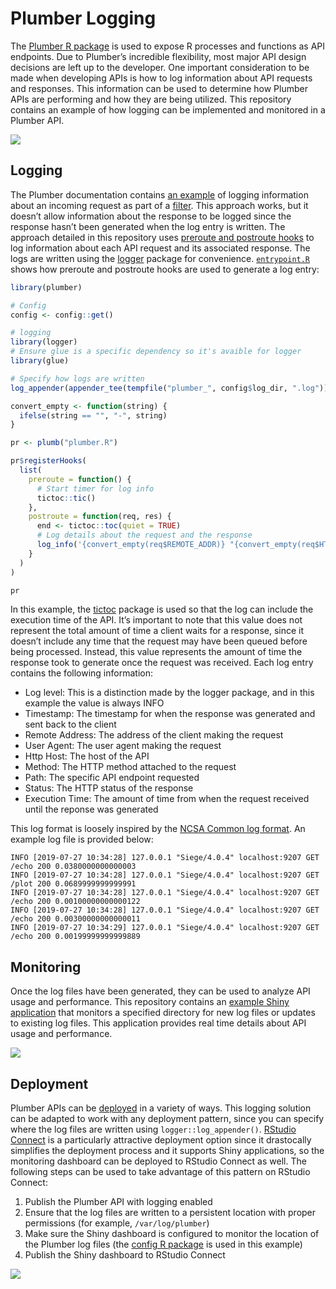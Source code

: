 
<!-- README.md is generated from README.Rmd. Please edit that file -->

# Plumber Logging

The [Plumber R package](https://www.rplumber.io/docs/) is used to expose
R processes and functions as API endpoints. Due to Plumber’s incredible
flexibility, most major API design decisions are left up to the
developer. One important consideration to be made when developing APIs
is how to log information about API requests and responses. This
information can be used to determine how Plumber APIs are performing and
how they are being utilized. This repository contains an example of how
logging can be implemented and monitored in a Plumber API.

![](images/logging.gif)

## Logging

The Plumber documentation contains [an
example](https://www.rplumber.io/docs/routing-and-input.html#forward-to-another-handler)
of logging information about an incoming request as part of a
[filter](https://www.rplumber.io/docs/routing-and-input.html#filters).
This approach works, but it doesn’t allow information about the response
to be logged since the response hasn’t been generated when the log entry
is written. The approach detailed in this repository uses [preroute and
postroute
hooks](https://www.rplumber.io/docs/programmatic-usage.html#router-hooks)
to log information about each API request and its associated response.
The logs are written using the
[logger](https://daroczig.github.io/logger/) package for convenience.
[`entrypoint.R`](R/entrypoint.R) shows how preroute and postroute hooks
are used to generate a log entry:

``` r
library(plumber)

# Config
config <- config::get()

# logging
library(logger)
# Ensure glue is a specific dependency so it's avaible for logger
library(glue)

# Specify how logs are written 
log_appender(appender_tee(tempfile("plumber_", config$log_dir, ".log")))

convert_empty <- function(string) {
  ifelse(string == "", "-", string)
}

pr <- plumb("plumber.R")

pr$registerHooks(
  list(
    preroute = function() {
      # Start timer for log info
      tictoc::tic()
    },
    postroute = function(req, res) {
      end <- tictoc::toc(quiet = TRUE)
      # Log details about the request and the response
      log_info('{convert_empty(req$REMOTE_ADDR)} "{convert_empty(req$HTTP_USER_AGENT)}" {convert_empty(req$HTTP_HOST)} {convert_empty(req$REQUEST_METHOD)} {convert_empty(req$PATH_INFO)} {convert_empty(res$status)} {end$toc - end$tic}')
    }
  )
)

pr
```

In this example, the [tictoc](http://collectivemedia.github.io/tictoc/)
package is used so that the log can include the execution time of the
API. It’s important to note that this value does not represent the total
amount of time a client waits for a response, since it doesn’t include
any time that the request may have been queued before being processed.
Instead, this value represents the amount of time the response took to
generate once the request was received. Each log entry contains the
following information:

  - Log level: This is a distinction made by the logger package, and in
    this example the value is always INFO
  - Timestamp: The timestamp for when the response was generated and
    sent back to the client
  - Remote Address: The address of the client making the request
  - User Agent: The user agent making the request
  - Http Host: The host of the API
  - Method: The HTTP method attached to the request
  - Path: The specific API endpoint requested
  - Status: The HTTP status of the response
  - Execution Time: The amount of time from when the request received
    until the reponse was generated

This log format is loosely inspired by the [NCSA Common log
format](https://en.wikipedia.org/wiki/Common_Log_Format). An example log
file is provided
    below:

    INFO [2019-07-27 10:34:28] 127.0.0.1 "Siege/4.0.4" localhost:9207 GET /echo 200 0.0380000000000003
    INFO [2019-07-27 10:34:28] 127.0.0.1 "Siege/4.0.4" localhost:9207 GET /plot 200 0.0689999999999991
    INFO [2019-07-27 10:34:28] 127.0.0.1 "Siege/4.0.4" localhost:9207 GET /echo 200 0.00100000000000122
    INFO [2019-07-27 10:34:28] 127.0.0.1 "Siege/4.0.4" localhost:9207 GET /echo 200 0.00300000000000011
    INFO [2019-07-27 10:34:29] 127.0.0.1 "Siege/4.0.4" localhost:9207 GET /echo 200 0.00199999999999889

## Monitoring

Once the log files have been generated, they can be used to analyze API
usage and performance. This repository contains an [example Shiny
application](R/shiny/app.R) that monitors a specified directory for new
log files or updates to existing log files. This application provides
real time details about API usage and performance.

![](images/shiny-monitoring.gif)

## Deployment

Plumber APIs can be
[deployed](https://www.rplumber.io/docs/hosting.html) in a variety of
ways. This logging solution can be adapted to work with any deployment
pattern, since you can specify where the log files are written using
`logger::log_appender()`. [RStudio
Connect](www.rstudio.com/products/connect/) is a particularly attractive
deployment option since it drastocally simplifies the deployment process
and it supports Shiny applications, so the monitoring dashboard can be
deployed to RStudio Connect as well. The following steps can be used to
take advantage of this pattern on RStudio Connect:

1.  Publish the Plumber API with logging enabled
2.  Ensure that the log files are written to a persistent location with
    proper permissions (for example, `/var/log/plumber`)
3.  Make sure the Shiny dashboard is configured to monitor the location
    of the Plumber log files (the [config R
    package](https://github.com/rstudio/config) is used in this example)
4.  Publish the Shiny dashboard to RStudio Connect

![](images/rsc-monitoring.gif)
